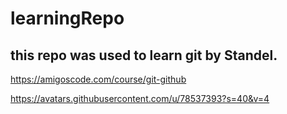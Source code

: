 # learningRepo

## this repo was used to learn git by Standel. 

https://amigoscode.com/course/git-github

https://avatars.githubusercontent.com/u/78537393?s=40&v=4
